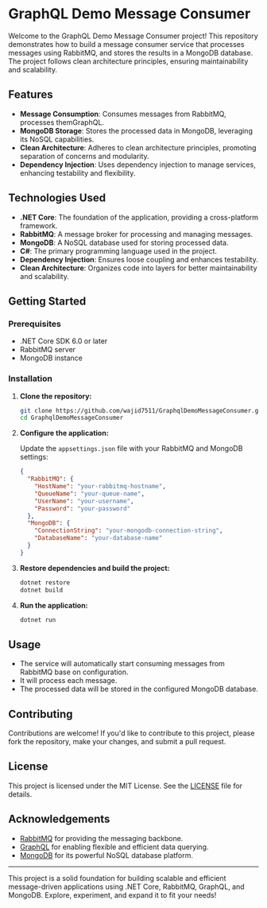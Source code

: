 # GraphQL Demo Message Consumer

Welcome to the GraphQL Demo Message Consumer project! This repository demonstrates how to build a message consumer service that processes messages using RabbitMQ, and stores the results in a MongoDB database. The project follows clean architecture principles, ensuring maintainability and scalability.

## Features

- **Message Consumption**: Consumes messages from RabbitMQ, processes themGraphQL. 
- **MongoDB Storage**: Stores the processed data in MongoDB, leveraging its NoSQL capabilities.
- **Clean Architecture**: Adheres to clean architecture principles, promoting separation of concerns and modularity.
- **Dependency Injection**: Uses dependency injection to manage services, enhancing testability and flexibility.

## Technologies Used

- **.NET Core**: The foundation of the application, providing a cross-platform framework.
- **RabbitMQ**: A message broker for processing and managing messages.
- **MongoDB**: A NoSQL database used for storing processed data.
- **C#**: The primary programming language used in the project.
- **Dependency Injection**: Ensures loose coupling and enhances testability.
- **Clean Architecture**: Organizes code into layers for better maintainability and scalability.

## Getting Started

### Prerequisites

- .NET Core SDK 6.0 or later
- RabbitMQ server
- MongoDB instance

### Installation

1. **Clone the repository:**

   ```bash
   git clone https://github.com/wajid7511/GraphqlDemoMessageConsumer.git
   cd GraphqlDemoMessageConsumer
   ```

2. **Configure the application:**

   Update the `appsettings.json` file with your RabbitMQ and MongoDB settings:

   ```json
   {
     "RabbitMQ": {
       "HostName": "your-rabbitmq-hostname",
       "QueueName": "your-queue-name",
       "UserName": "your-username",
       "Password": "your-password"
     },
     "MongoDB": {
       "ConnectionString": "your-mongodb-connection-string",
       "DatabaseName": "your-database-name"
     }
   }
   ```

3. **Restore dependencies and build the project:**

   ```bash
   dotnet restore
   dotnet build
   ```

4. **Run the application:**

   ```bash
   dotnet run
   ```

## Usage

- The service will automatically start consuming messages from RabbitMQ base on configuration.
- It will process each message.
- The processed data will be stored in the configured MongoDB database.

## Contributing

Contributions are welcome! If you'd like to contribute to this project, please fork the repository, make your changes, and submit a pull request.

## License

This project is licensed under the MIT License. See the [LICENSE](LICENSE) file for details.

## Acknowledgements

- [RabbitMQ](https://www.rabbitmq.com/) for providing the messaging backbone.
- [GraphQL](https://graphql.org/) for enabling flexible and efficient data querying.
- [MongoDB](https://www.mongodb.com/) for its powerful NoSQL database platform.

---
This project is a solid foundation for building scalable and efficient message-driven applications using .NET Core, RabbitMQ, GraphQL, and MongoDB. Explore, experiment, and expand it to fit your needs!
```